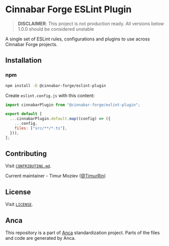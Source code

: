 # Cinnabar Forge ESLint Plugin

> **DISCLAIMER**: This project is not production ready. All versions below 1.0.0 should be considered unstable

A single set of ESLint rules, configurations and plugins to use across Cinnabar Forge projects.

## Installation

### npm

```bash
npm install -D @cinnabar-forge/eslint-plugin
```

Create `eslint.config.js` with this content:

```javascript
import cinnabarPlugin from "@cinnabar-forge/eslint-plugin";

export default [
  ...cinnabarPlugin.default.map((config) => ({
    ...config,
    files: ["src/**/*.ts"],
  })),
];
```

## Contributing

Visit [`CONTRIBUTING.md`](CONTRIBUTING.md).

Current maintainer - Timur Moziev ([@TimurRin](https://github.com/TimurRin))

## License

Visit [`LICENSE`](LICENSE).

## Anca

This repository is a part of [Anca](https://github.com/cinnabar-forge/anca) standardization project. Parts of the files and code are generated by Anca.
